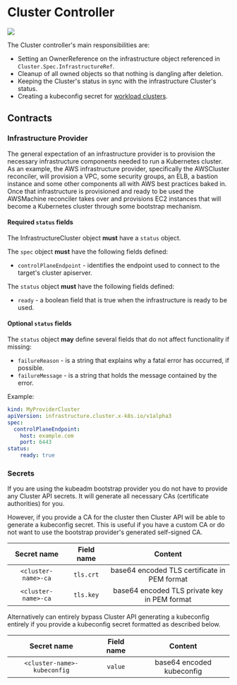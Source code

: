 # Cluster Controller

![](../../../images/cluster-admission-cluster-controller.png)

The Cluster controller's main responsibilities are:

* Setting an OwnerReference on the infrastructure object referenced in `Cluster.Spec.InfrastructureRef`.
* Cleanup of all owned objects so that nothing is dangling after deletion.
* Keeping the Cluster's status in sync with the infrastructure Cluster's status.
* Creating a kubeconfig secret for [workload clusters](../../../reference/glossary.md#workload-cluster).

## Contracts

### Infrastructure Provider

The general expectation of an infrastructure provider is to provision the necessary infrastructure components needed to
run a Kubernetes cluster. As an example, the AWS infrastructure provider, specifically the AWSCluster reconciler, will
provision a VPC, some security groups, an ELB, a bastion instance and some other components all with AWS best practices
baked in. Once that infrastructure is provisioned and ready to be used the AWSMachine reconciler takes over and
provisions EC2 instances that will become a Kubernetes cluster through some bootstrap mechanism.

#### Required `status` fields

The InfrastructureCluster object **must** have a `status` object.

The `spec` object **must** have the following fields defined:

- `controlPlaneEndpoint` - identifies the endpoint used to connect to the target's cluster apiserver.

The `status` object **must** have the following fields defined:

- `ready` - a boolean field that is true when the infrastructure is ready to be used.

#### Optional `status` fields

The `status` object **may** define several fields that do not affect functionality if missing:

* `failureReason` - is a string that explains why a fatal error has occurred, if possible.
* `failureMessage` - is a string that holds the message contained by the error.

Example:
```yaml
kind: MyProviderCluster
apiVersion: infrastructure.cluster.x-k8s.io/v1alpha3
spec:
  controlPlaneEndpoint:
    host: example.com
    port: 6443
status:
    ready: true
```

### Secrets

If you are using the kubeadm bootstrap provider you do not have to provide any Cluster API secrets. It will generate
all necessary CAs (certificate authorities) for you.

However, if you provide a CA for the cluster then Cluster API will be able to generate a kubeconfig secret.
This is useful if you have a custom CA or do not want to use the bootstrap provider's generated self-signed CA.

| Secret name | Field name | Content |
|:---:|:---:|:---:|
|`<cluster-name>-ca`|`tls.crt`|base64 encoded TLS certificate in PEM format|
|`<cluster-name>-ca`|`tls.key`|base64 encoded TLS private key in PEM format|

Alternatively can entirely bypass Cluster API generating a kubeconfig entirely if you provide a kubeconfig secret
formatted as described below.

| Secret name | Field name | Content |
|:---:|:---:|:---:|
|`<cluster-name>-kubeconfig`|`value`|base64 encoded kubeconfig|
